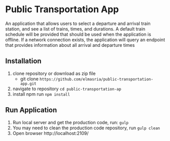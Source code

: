 # Public Transportation App

An application that allows users to select a departure and arrival train station, and see a list of trains, times, and durations. A default train schedule will be provided that should be used when the application is offline. If a network connection exists, the application will query an endpoint that provides information about all arrival and departure times

## Installation

1. clone repository or download as zip file
    * git clone ``` https://github.com/elmasria/public-transportation-app.git ```
2. navigate to repository ``` cd public-transportation-ap ```
3. install npm run ``` npm install ```

## Run Application

1. Run local server and get the production code, run: ``` gulp ```
2. You may need to clean the production code repository, run ``` gulp clean ```
3. Open browser http://localhost:2109/